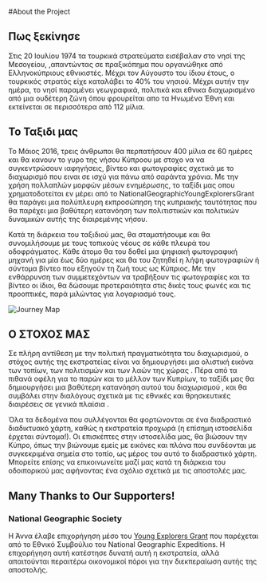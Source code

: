 #About the Project

## Πως ξεκίνησε

Στις 20 Ιουλίου 1974 τα τουρκικά στρατεύματα εισέβαλαν στο νησί της Μεσογείου, ,απαντώντας σε πραξικόπημα  που οργανώθηκε από Ελληνοκύπριους εθνικιστές. Μέχρι τον Αύγουστο του ίδιου έτους, ο τουρκικός στρατός είχε καταλάβει το 40% του νησιού. Μέχρι αυτήν την ημέρα, το νησί παραμένει γεωγραφικά, πολιτικά και εθνικα διαχωρισμένο  από μια ουδέτερη ζώνη όπου  φρουρείται απο τα Ηνωμένα Έθνη  και εκτείνεται σε περισσότερα από 112 μίλια.

## Το Ταξιδι μας

Το Μάιος 2016, τρεις άνθρωποι θα περπατήσουν 400 μίλια σε 60 ημέρες και θα κανουν  το γυρο της νήσου  Κύπροου με  στοχο να να συγκεντρώσουν ιαφηγήσεις, βίντεο και φωτογραφίες σχετικά με το διαχωρισμό που ειναι σε ισχύ για πάνω από σαράντα χρόνια. Με την χρήση  πολλαπλών μορφών μέσων ενημέρωσης, το ταξίδι μας  oπου χρηματοδοτείται εν μέρει από το NationalGeographicYoungExplorersGrant θα παράγει μια πολύπλευρη εκπροσώπηση της κυπριακής ταυτότητας που θα παρέχει μια βαθύτερη κατανόηση των πολιτιστικών και πολιτικών  δυναμικών αυτής της διαιρεμένης νήσου.

Κατά τη διάρκεια του ταξιδιού μας, θα σταματήσουμε και θα συνομιλήσουμε με τους τοπικούς νέους σε κάθε πλευρά του οδοφράγματος. Κάθε άτομο θα του δοθεί μια ψηφιακή φωτογραφική μηχανή για μία έως δύο ημέρες και θα του ζητηθεί η λήψη φωτογραφιών ή σύντομα βίντεο που εξηγούν τη ζωή τους ως Κύπριος. Με την ενθάρρυνση των συμμετεχόντων να τραβήξουν τις  φωτογραφίες και τα βίντεο οι ίδιοι, θα δώσουμε προτεραιότητα στις δικές τους φωνές και τις προοπτικές, παρά μιλώντας για λογαριασμό τους.

![Journey Map]({{site.basurl}}/media/route.png "Journey Map")


## Ο ΣΤΟΧΟΣ ΜΑΣ

Σε πλήρη αντίθεση με την πολιτική πραγματικότητα του διαχωρισμού, ο στόχος αυτής της εκστρατείας είναι να δημιουργήσει μια ολιστική εικόνα των τοπίων, των πολιτισμών και των λαών της χώρας . Πέρα από τα πιθανά οφέλη για το παρών και το μέλλον των Κυπρίων, το ταξίδι μας θα δημιουργήσει μια βαθύτερη κατανόηση αυτού του διαχωρισμού , και θα συμβάλει στην διαλόγους σχετικά με τις εθνικές και θρησκευτικές διαιρέσεις σε γενικά πλαίσια .

Όλα τα δεδομένα που συλλέγονται θα  φορτώνονται σε ένα διαδραστικό διαδικτυακό χάρτη, καθώς  η εκστρατεία προχωρά (η επίσημη ιστοσελίδα έρχεται σύντομα!). Οι επισκέπτες στην ιστοσελίδα μας, θα βιώσουν την  Κύπρο, όπως την βιώνουμε εμείς  με εικόνες και πλάνα που συνδέονται με συγκεκριμένα σημεία στο τοπίο, ως μέρος του αυτό το διαδραστικό χάρτη. Μπορείτε επίσης να  επικοινωνείτε μαζί μας κατά τη διάρκεια του οδοιπορικού μας αφήνοντας ένα σχόλιο σχετικά με τις αποστολές μας.


## Many Thanks to Our Supporters!

### National Geographic Society

H Άννα έλαβε επιχορήγηση μέσο του [Young Explorers Grant](http://www.nationalgeographic.com/explorers/grants-programs/young-explorers/) που παρέχεται από το Εθνικό Συμβούλιο του  National Geographic Expeditions. Η επιχορήγηση αυτή κατέστησε δυνατή αυτή η εκστρατεία, αλλά απαιτούνται περαιτέρω οικονομικοί πόροι για την διεκπεραίωση αυτής της αποστολής.
